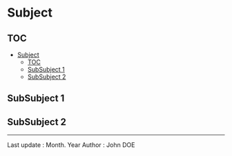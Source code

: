 # Subject

## TOC

- [Subject](#subject)
  - [TOC](#toc)
  - [SubSubject 1](#subsubject-1)
  - [SubSubject 2](#subsubject-2)

## SubSubject 1

## SubSubject 2

---

Last update : Month. Year
Author : John DOE
